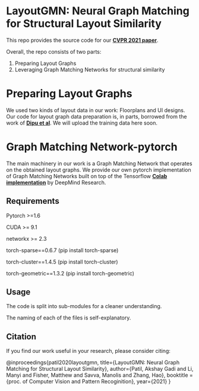 # LayoutGMN: Neural Graph Matching for Structural Layout Similarity
This repo provides the source code for our **[CVPR 2021 paper](https://arxiv.org/pdf/2012.06547.pdf)**.

Overall, the repo consists of two parts:

1) Preparing Layout Graphs
2) Leveraging Graph Matching Networks for structural similarity

# Preparing Layout Graphs
We used two kinds of layout data in our work: Floorplans and UI designs.
Our code for layout graph data preparation is, in parts, borrowed from the work of **[Dipu et al](https://github.com/dips4717/gcn-cnn)**. We will upload the training data here soon. 

# Graph Matching Network-pytorch
The main machinery in our work is a Graph Matching Network that operates on the obtained layout graphs. 
We provide our own pytorch implementation of Graph Matching Networks built on top of the Tensorflow **[Colab implementation](https://colab.research.google.com/github/deepmind/deepmind_research/blob/master/graph_matching_networks/graph_matching_networks.ipynb)** by DeepMind Research.

## Requirements
Pytorch >=1.6

CUDA >= 9.1 

networkx >= 2.3

torch-sparse==0.6.7 (pip install torch-sparse)

torch-cluster==1.4.5 (pip install torch-cluster)

torch-geometric==1.3.2 (pip install torch-geometric)


## Usage
The code is split into sub-modules for a cleaner understanding.

The naming of each of the files is self-explanatory.

## Citation
If you find our work useful in your research, please consider citing:

  @inproceedings{patil2020layoutgmn,
    title={LayoutGMN: Neural Graph Matching for Structural Layout Similarity},
    author={Patil, Akshay Gadi and Li, Manyi and Fisher, Matthew and Savva, Manolis and Zhang, Hao},
    booktitle ={proc. of Computer Vision and Pattern Recoginition},
    year={2021}
  }
